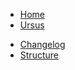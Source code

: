 * [Home](/)
* [Ursus](api.md "AMOS Ursus Maritimus API")

<!--  -->
* [Changelog](/changelog "AMOS Project Change History")
* [Structure](/structure "AMOS Project Structure")